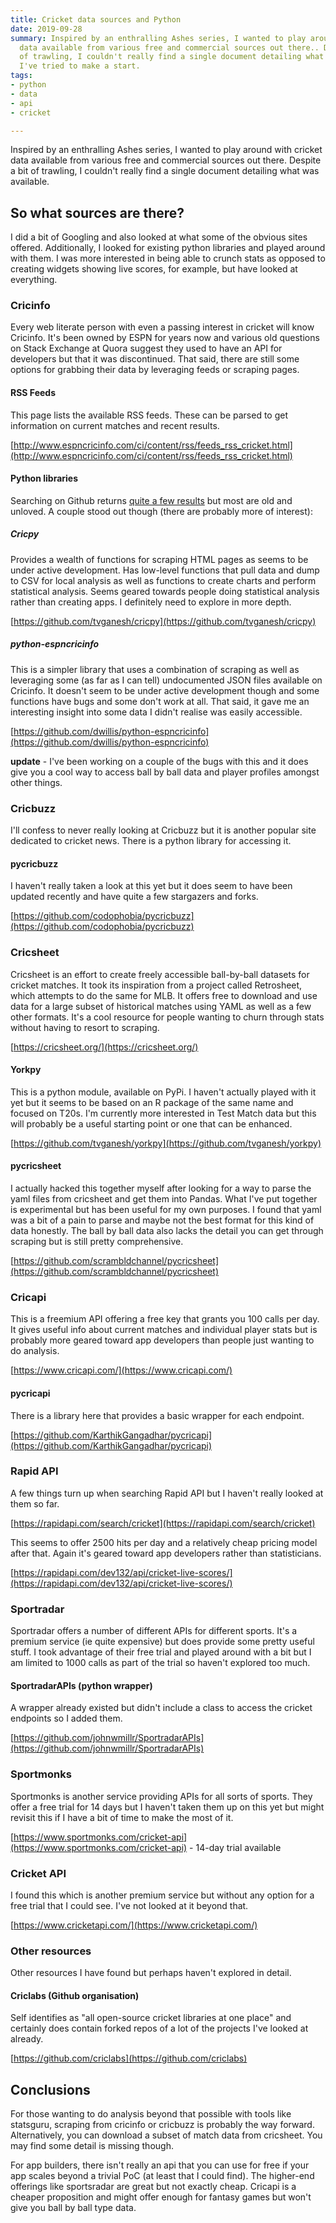 ```yaml
---
title: Cricket data sources and Python
date: 2019-09-28
summary: Inspired by an enthralling Ashes series, I wanted to play around with cricket
  data available from various free and commercial sources out there.. Despite a bit
  of trawling, I couldn't really find a single document detailing what was available.
  I've tried to make a start.
tags:
- python
- data
- api
- cricket

---
```

Inspired by an enthralling Ashes series, I wanted to play around with cricket data available from various free and commercial sources out there. Despite a bit of trawling, I couldn't really find a single document detailing what was available.

## So what sources are there?

I did a bit of Googling and also looked at what some of the obvious sites offered. Additionally, I looked for existing python libraries and played around with them. I was more interested in being able to crunch stats as opposed to creating widgets showing live scores, for example, but have looked at everything.

### Cricinfo

Every web literate person with even a passing interest in cricket will know Cricinfo. It's been owned by ESPN for years now and various old questions on Stack Exchange at Quora suggest they used to have an API for developers but that it was discontinued. That said, there are still some options for grabbing their data by leveraging feeds or scraping pages.

#### RSS Feeds

This page lists the available RSS feeds. These can be parsed to get information on current matches and recent results.

[http://www.espncricinfo.com/ci/content/rss/feeds_rss_cricket.html](http://www.espncricinfo.com/ci/content/rss/feeds_rss_cricket.html)

#### Python libraries

Searching on Github returns [quite a few results](https://github.com/search?l=Python&q=cricinfo&type=Repositories) but most are old and unloved. A couple stood out though (there are probably more of interest):

##### Cricpy

Provides a wealth of functions for scraping HTML pages as seems to be under active development. Has low-level functions that pull data and dump to CSV for local analysis as well as functions to create charts and perform statistical analysis. Seems geared towards people doing statistical analysis rather than creating apps. I definitely need to explore in more depth.

[https://github.com/tvganesh/cricpy](https://github.com/tvganesh/cricpy)

##### python-espncricinfo

This is a simpler library that uses a combination of scraping as well as leveraging some (as far as I can tell) undocumented JSON files available on Cricinfo. It doesn't seem to be under active development though and some functions have bugs and some don't work at all. That said, it gave me an interesting insight into some data I didn't realise was easily accessible.

[https://github.com/dwillis/python-espncricinfo](https://github.com/dwillis/python-espncricinfo)

**update** - I've been working on a couple of the bugs with this and it does give you a cool way to access ball by ball data and player profiles amongst other things.

### Cricbuzz

I'll confess to never really looking at Cricbuzz but it is another popular site dedicated to cricket news. There is a python library for accessing it.

#### pycricbuzz

I haven't really taken a look at this yet but it does seem to have been updated recently and have quite a few stargazers and forks.

[https://github.com/codophobia/pycricbuzz](https://github.com/codophobia/pycricbuzz)

### Cricsheet

Cricsheet is an effort to create freely accessible ball-by-ball datasets for cricket matches. It took its inspiration from a project called Retrosheet, which attempts to do the same for MLB. It offers free to download and use data for a large subset of historical matches using YAML as well as a few other formats. It's a cool resource for people wanting to churn through stats without having to resort to scraping.

[https://cricsheet.org/](https://cricsheet.org/)

#### Yorkpy

This is a python module, available on PyPi. I haven't actually played with it yet but it seems to be based on an R package of the same name and focused on T20s. I'm currently more interested in Test Match data but this will probably be a useful starting point or one that can be enhanced.

[https://github.com/tvganesh/yorkpy](https://github.com/tvganesh/yorkpy)

#### pycricsheet

I actually hacked this together myself after looking for a way to parse the yaml files from cricsheet and get them into Pandas. What I've put together is experimental but has been useful for my own purposes. I found that yaml was a bit of a pain to parse and maybe not the best format for this kind of data honestly. The ball by ball data also lacks the detail you can get through scraping but is still pretty comprehensive.

[https://github.com/scrambldchannel/pycricsheet](https://github.com/scrambldchannel/pycricsheet)

### Cricapi

This is a freemium API offering a free key that grants you 100 calls per day. It gives useful info about current matches and individual player stats but is probably more geared toward app developers than people just wanting to do analysis.

[https://www.cricapi.com/](https://www.cricapi.com/)

#### pycricapi

There is a library here that provides a basic wrapper for each endpoint.

[https://github.com/KarthikGangadhar/pycricapi](https://github.com/KarthikGangadhar/pycricapi)

### Rapid API

A few things turn up when searching Rapid API but I haven't really looked at them so far.

[https://rapidapi.com/search/cricket](https://rapidapi.com/search/cricket)

This seems to offer 2500 hits per day and a relatively cheap pricing model after that. Again it's geared toward app developers rather than statisticians.

[https://rapidapi.com/dev132/api/cricket-live-scores/](https://rapidapi.com/dev132/api/cricket-live-scores/)

### Sportradar

Sportradar offers a number of different APIs for different sports. It's a premium service (ie quite expensive) but does provide some pretty useful stuff. I took advantage of their free trial and played around with a bit but I am limited to 1000 calls as part of the trial so haven't explored too much.

#### SportradarAPIs (python wrapper)

A wrapper already existed but didn't include a class to access the cricket endpoints so I added them.

[https://github.com/johnwmillr/SportradarAPIs](https://github.com/johnwmillr/SportradarAPIs)

### Sportmonks

Sportmonks is another service providing APIs for all sorts of sports. They offer a free trial for 14 days but I haven't taken them up on this yet but might revisit this if I have a bit of time to make the most of it.

[https://www.sportmonks.com/cricket-api](https://www.sportmonks.com/cricket-api) - 14-day trial available

### Cricket API

I found this which is another premium service but without any option for a free trial that I could see. I've not looked at it beyond that.

[https://www.cricketapi.com/](https://www.cricketapi.com/)

### Other resources

Other resources I have found but perhaps haven't explored in detail.

#### Criclabs (Github organisation)

Self identifies as "all open-source cricket libraries at one place" and certainly does contain forked repos of a lot of the projects I've looked at already.

[https://github.com/criclabs](https://github.com/criclabs)

## Conclusions

For those wanting to do analysis beyond that possible with tools like statsguru, scraping from cricinfo or cricbuzz is probably the way forward. Alternatively, you can download a subset of match data from cricsheet. You may find some detail is missing though.

For app builders, there isn't really an api that you can use for free if your app scales beyond a trivial PoC (at least that I could find). The higher-end offerings like sportsradar are great but not exactly cheap. Cricapi is a cheaper proposition and might offer enough for fantasy games but won't give you ball by ball type data.
